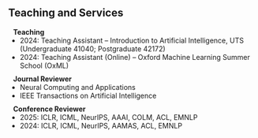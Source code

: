 ## Teaching and Services


<h4 style="margin: 0 10px 0;">Teaching</h5>

<ul style="margin: 0 0 10px;">
  <li>2024: Teaching Assistant – Introduction to Artificial Intelligence, UTS (Undergraduate 41040; Postgraduate 42172)</li>
  <li>2024: Teaching Assistant (Online) – Oxford Machine Learning Summer School (OxML)</li>
</ul>


<h4 style="margin:0 10px 0;">Journal Reviewer</h5>

<ul style="margin:0 0 10px;">
  <li><autocolor>Neural Computing and Applications</autocolor></li>
  <li><autocolor>IEEE Transactions on Artificial Intelligence</autocolor></li>
</ul>

<h4 style="margin:0 10px 0;">Conference Reviewer</h5>
<ul style="margin:0 0 10px;">
  <li><autocolor>2025: ICLR, ICML, NeurIPS, AAAI, COLM, ACL, EMNLP</autocolor></li>
  <li><autocolor>2024: ICLR, ICML, NeurIPS, AAMAS, ACL, EMNLP</autocolor></li>
</ul>